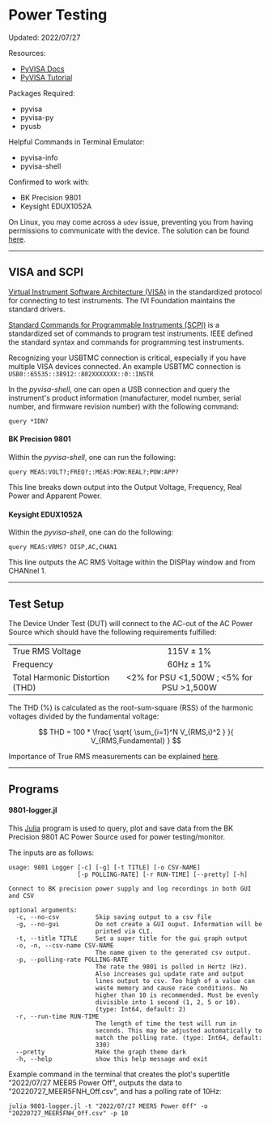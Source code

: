 # Power Testing
Updated: 2022/07/27

Resources:
+ [PyVISA Docs](https://pyvisa.readthedocs.io/en/latest/introduction/getting.html)
+ [PyVISA Tutorial](https://goughlui.com/2021/03/28/tutorial-introduction-to-scpi-automation-of-test-equipment-with-pyvisa/)

Packages Required:
+ pyvisa
+ pyvisa-py
+ pyusb

Helpful Commands in Terminal Emulator:
+ pyvisa-info
+ pyvisa-shell

Confirmed to work with:
+ BK Precision 9801
+ Keysight EDUX1052A


On Linux, you may come across a `udev` issue, preventing you from having permissions to communicate with the device. The solution can be found [here](https://stackoverflow.com/questions/66480203/pyvisa-not-listing-usb-instrument-on-linux).


___
## VISA and SCPI

[Virtual Instrument Software Architecture (VISA)](https://en.wikipedia.org/wiki/Virtual_instrument_software_architecture) in the standardized protocol for connecting to test instruments. The IVI Foundation maintains the standard drivers.

[Standard Commands for Programmable Instruments (SCPI)](https://en.wikipedia.org/wiki/Standard_Commands_for_Programmable_Instruments) is a standardized set of commands to program test instruments. IEEE defined the standard syntax and commands for programming test instruments.

Recognizing your USBTMC connection is critical, especially if you have multiple VISA devices connected. An example USBTMC connection is `USB0::65535::38912::802XXXXXXX::0::INSTR`

In the *pyvisa-shell*, one can open a USB connection and query the instrument's product information (manufacturer, model number, serial number, and firmware revision number) with the following command:
```
query *IDN?
```



#### BK Precision 9801

Within the *pyvisa-shell*, one can run the following:

```
query MEAS:VOLT?;FREQ?;:MEAS:POW:REAL?;POW:APP?
```

This line breaks down output into the Output Voltage, Frequency, Real Power and Apparent Power.


#### Keysight EDUX1052A

Within the *pyvisa-shell*, one can do the following:

```
query MEAS:VRMS? DISP,AC,CHAN1
```

This line outputs the AC RMS Voltage within the DISPlay window and from CHANnel 1.

___
## Test Setup
The Device Under Test (DUT) will connect to the AC-out of the AC Power Source which should have the following requirements fulfilled:

|||
|------------------|:------------:|
| True RMS Voltage | 115V &pm; 1% |
| Frequency        | 60Hz &pm; 1% |
| Total Harmonic Distortion (THD) | <2% for PSU <1,500W ; <5% for PSU >1,500W |

The THD (%) is calculated as the root-sum-square (RSS) of the harmonic voltages divided by the fundamental voltage:

$$ THD = 100 * \frac{ \sqrt{ \sum_{i=1}^N V_{RMS,i}^2 } }{ V_{RMS,Fundamental} } $$

Importance of True RMS measurements can be explained [here](https://www.fluke.com/en-us/learn/blog/electrical/what-is-true-rms).

___
## Programs
#### 9801-logger.jl

This [Julia](https://julialang.org/) program is used to query, plot and save data from the BK Precision 9801 AC Power Source used for power testing/monitor.

The inputs are as follows:

```
usage: 9801 Logger [-c] [-g] [-t TITLE] [-o CSV-NAME]
                   [-p POLLING-RATE] [-r RUN-TIME] [--pretty] [-h]

Connect to BK precision power supply and log recordings in both GUI
and CSV

optional arguments:
  -c, --no-csv          Skip saving output to a csv file
  -g, --no-gui          Do not create a GUI ouput. Information will be
                        printed via CLI.
  -t, --title TITLE     Set a super title for the gui graph output
  -o, -n, --csv-name CSV-NAME
                        The name given to the generated csv output.
  -p, --polling-rate POLLING-RATE
                        The rate the 9801 is polled in Hertz (Hz).
                        Also increases gui update rate and output
                        lines output to csv. Too high of a value can
                        waste memory and cause race conditions. No
                        higher than 10 is recommended. Must be evenly
                        divisible into 1 second (1, 2, 5 or 10).
                        (type: Int64, default: 2)
  -r, --run-time RUN-TIME
                        The length of time the test will run in
                        seconds. This may be adjusted automatically to
                        match the polling rate. (type: Int64, default:
                        330)
  --pretty              Make the graph theme dark
  -h, --help            show this help message and exit
  ```

Example command in the terminal that creates the plot's supertitle "2022/07/27 MEER5 Power Off", outputs the data to "20220727_MEER5FNH_Off.csv", and has a polling rate of 10Hz:

```
julia 9801-logger.jl -t "2022/07/27 MEER5 Power Off" -o "20220727_MEER5FNH_Off.csv" -p 10
```

